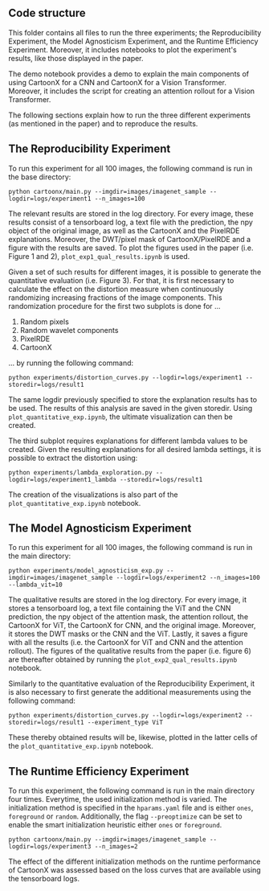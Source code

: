 ## Code structure
This folder contains all files to run the three experiments; the Reproducibility Experiment, the Model Agnosticism Experiment, and the Runtime Efficiency Experiment. Moreover, it includes notebooks to plot the experiment's results, like those displayed in the paper.  

The demo notebook provides a demo to explain the main components of using CartoonX for a CNN and CartoonX for a Vision Transformer. Moreover, it includes the script for creating an attention rollout for a Vision Transformer.

The following sections explain how to run the three different experiments (as mentioned in the paper) and to reproduce the results.

## The Reproducibility Experiment

To run this experiment for all 100 images, the following command is run in the base directory:
```
python cartoonx/main.py --imgdir=images/imagenet_sample --logdir=logs/experiment1 --n_images=100 
```
The relevant results are stored in the log directory. For every image, these results consist of a tensorboard log, a text file with the prediction, the npy object of the original image, as well as the CartoonX and the PixelRDE explanations. Moreover, the DWT/pixel mask of CartoonX/PixelRDE and a figure with the results are saved. To plot the figures used in the paper (i.e. Figure 1 and 2), `plot_exp1_qual_results.ipynb` is used.

Given a set of such results for different images, it is possible to generate the quantitative evaluation (i.e. Figure 3). For that, it is first necessary to calculate the effect on the distortion measure when continuously randomizing increasing fractions of the image components. This randomization procedure for the first two subplots is done for ...
1. Random pixels
2. Random wavelet components
3. PixelRDE
4. CartoonX

... by running the following command:

```
python experiments/distortion_curves.py --logdir=logs/experiment1 --storedir=logs/result1
```
The same logdir previously specified to store the explanation results has to be used. The results of this analysis are saved in the given storedir. Using `plot_quantitative_exp.ipynb`, the ultimate visualization can then be created. 

The third subplot requires explanations for different lambda values to be created. Given the resulting explanations for all desired lambda settings, it is possible to extract the distortion using:
```
python experiments/lambda_exploration.py --logdir=logs/experiment1_lambda --storedir=logs/result1
```
The creation of the visualizations is also part of the `plot_quantitative_exp.ipynb` notebook.

## The Model Agnosticism Experiment

To run this experiment for all 100 images, the following command is run in the main directory:
```
python experiments/model_agnosticism_exp.py --imgdir=images/imagenet_sample --logdir=logs/experiment2 --n_images=100 --lambda_vit=10
```

The qualitative results are stored in the log directory. For every image, it stores a tensorboard log, a text file containing the ViT and the CNN prediction, the npy object of the attention mask, the attention rollout, the CartoonX for ViT, the CartoonX for CNN, and the original image. Moreover, it stores the DWT masks or the CNN and the ViT. Lastly, it saves a figure with all the results (i.e. the CartoonX for ViT and CNN and the attention rollout). The figures of the qualitative results from the paper (i.e. figure 6) are thereafter obtained by running the `plot_exp2_qual_results.ipynb` notebook.

Similarly to the quantitative evaluation of the Reproducibility Experiment, it is also necessary to first generate the additional measurements using the following command: 
```
python experiments/distortion_curves.py --logdir=logs/experiment2 --storedir=logs/result1 --experiment_type ViT
```
These thereby obtained results will be, likewise, plotted in the latter cells of the `plot_quantitative_exp.ipynb` notebook.

## The Runtime Efficiency Experiment

To run this experiment, the following command is run in the main directory four times. Everytime, the used initialization method is varied. The initialization method is specified in the `hparams.yaml` file and is either `ones`, `foreground` or `random`. Additionally, the flag `--preoptimize` can be set to enable the smart initialization heuristic either `ones` or `foreground`.
```
python cartoonx/main.py --imgdir=images/imagenet_sample --logdir=logs/experiment3 --n_images=2
```
The effect of the different initialization methods on the runtime performance of CartoonX was assessed based on the loss curves that are available using the tensorboard logs. 

